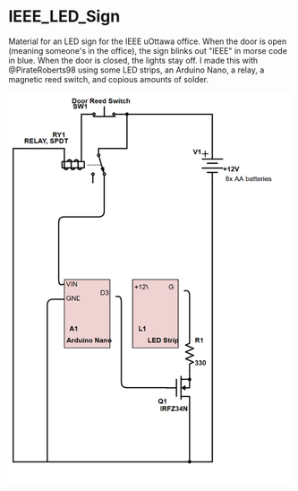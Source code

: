 # IEEE_LED_Sign
Material for an LED sign for the IEEE uOttawa office.  When the door is open (meaning someone's in the office), the sign blinks out "IEEE" in morse code in blue.  When the door is closed, the lights stay off.  I made this with @PirateRoberts98 using some LED strips, an Arduino Nano, a relay, a magnetic reed switch, and copious amounts of solder.

![Schematic](ieee_sign_schematic.PNG)
